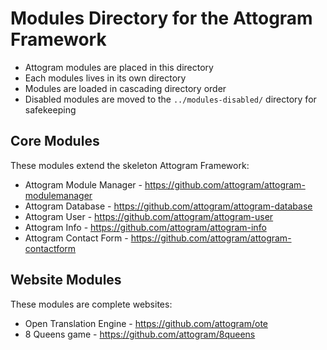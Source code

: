 # Modules Directory for the Attogram Framework

- Attogram modules are placed in this directory
- Each modules lives in its own directory
- Modules are loaded in cascading directory order
- Disabled modules are moved to the `../modules-disabled/` directory for safekeeping

## Core Modules

These modules extend the skeleton Attogram Framework:

- Attogram Module Manager - <https://github.com/attogram/attogram-modulemanager>
- Attogram Database - <https://github.com/attogram/attogram-database>
- Attogram User - <https://github.com/attogram/attogram-user>
- Attogram Info - <https://github.com/attogram/attogram-info>
- Attogram Contact Form - <https://github.com/attogram/attogram-contactform>

## Website Modules

These modules are complete websites:

- Open Translation Engine - <https://github.com/attogram/ote>
- 8 Queens game - <https://github.com/attogram/8queens>
